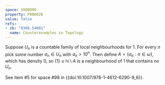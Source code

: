 ```yaml
---
space: S000096
property: P000028
value: false
refs:
- zb: "0386.54001"
  name: Counterexamples in Topology
---
```


Suppose $U_n$ is a countable family of local neighbourhoods for $1$. For every $n$ pick some number $a_n \in U_n$ with  $a_n > 10^n$. Then define $A = \{a_n: n \in \omega\}$, which has density $0$, so $\{1\} \cup \mathbb{N}\setminus A$ is a neighbourhood of $1$ that contains no $U_n$.

See item #5 for space #98 in {{doi:10.1007/978-1-4612-6290-9_6}}.
